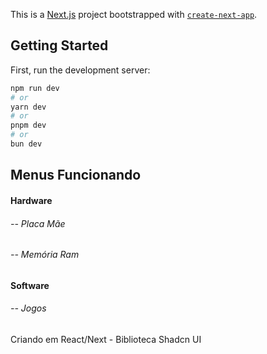 This is a [Next.js](https://nextjs.org) project bootstrapped with [`create-next-app`](https://nextjs.org/docs/app/api-reference/cli/create-next-app).

## Getting Started

First, run the development server:

```bash
npm run dev
# or
yarn dev
# or
pnpm dev
# or
bun dev
```

## Menus Funcionando

#### Hardware

###### -- Placa Mãe
###### -- Memória Ram

#### Software

###### -- Jogos

Criando em React/Next - Biblioteca Shadcn UI

